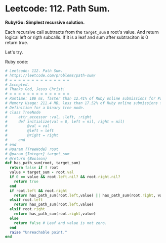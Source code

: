 # Leetcode: 112. Path Sum.

**Ruby/Go: Simplest recursive solution.**

Each recursive call subtracts from the `target_sum` a root's value. And return logical left or rigth subcalls. If it is a leaf and sum after subtraciton is 0 return true.

Let's try.

Ruby code:
```Ruby
# Leetcode: 112. Path Sum.
# https://leetcode.com/problems/path-sum/
# = = = = = = = = = = = = = =
# Accepted.
# Thanks God, Jesus Christ!
# = = = = = = = = = = = = = =
# Runtime: 188 ms, faster than 12.41% of Ruby online submissions for Path Sum.
# Memory Usage: 211.4 MB, less than 17.52% of Ruby online submissions for Path Sum.
# Definition for a binary tree node.
# class TreeNode
#     attr_accessor :val, :left, :right
#     def initialize(val = 0, left = nil, right = nil)
#         @val = val
#         @left = left
#         @right = right
#     end
# end
# @param {TreeNode} root
# @param {Integer} target_sum
# @return {Boolean}
def has_path_sum(root, target_sum)
  return false if ! root
  value = target_sum - root.val
  if 0 == value && root.left.nil? && root.right.nil?
    return true
  end
  if root.left && root.right
    return has_path_sum(root.left,value) || has_path_sum(root.right, value)
  elsif root.left
    return has_path_sum(root.left,value)
  elsif root.right
    return has_path_sum(root.right,value)
  else
    return false # Leaf and value is not zero.
  end
  raise "Unreachable point."
end
```
